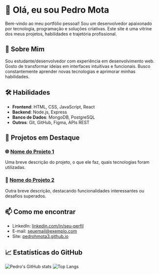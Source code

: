 # 👋 Olá, eu sou Pedro Mota

Bem-vindo ao meu portfólio pessoal! Sou um desenvolvedor apaixonado por tecnologia, programação e soluções criativas. Este site é uma vitrine dos meus projetos, habilidades e trajetória profissional.

## 🚀 Sobre Mim

Sou estudante/desenvolvedor com experiência em desenvolvimento web. Gosto de transformar ideias em interfaces intuitivas e funcionais. Busco constantemente aprender novas tecnologias e aprimorar minhas habilidades.

## 🛠️ Habilidades

- **Frontend**: HTML, CSS, JavaScript, React
- **Backend**: Node.js, Express
- **Banco de Dados**: MongoDB, PostgreSQL
- **Outros**: Git, GitHub, Figma, APIs REST

## 💼 Projetos em Destaque

### 🌐 [Nome do Projeto 1](https://link-do-projeto.com)
Uma breve descrição do projeto, o que ele faz, quais tecnologias foram utilizadas.

### 📱 [Nome do Projeto 2](https://link-do-projeto.com)
Outra breve descrição, destacando funcionalidades interessantes ou desafios superados.

## 📫 Como me encontrar

- LinkedIn: [linkedin.com/in/seu-perfil](https://linkedin.com/in/seu-perfil)
- E-mail: seuemail@exemplo.com
- Site: [pedrohmota3.github.io](https://pedrohmota3.github.io)

## 📈 Estatísticas do GitHub

![Pedro's GitHub stats](https://github-readme-stats.vercel.app/api?username=pedrohmota3&show_icons=true&theme=dracula)
![Top Langs](https://github-readme-stats.vercel.app/api/top-langs/?username=pedrohmota3&layout=compact&theme=dracula)
